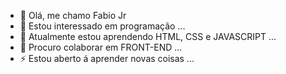 - 👋 Olá, me chamo Fabio Jr
- 👀 Estou interessado em programação ...
- 🌱 Atualmente estou aprendendo HTML, CSS e JAVASCRIPT ...
- 💞️ Procuro colaborar em FRONT-END ...
- ⚡ Estou aberto á aprender novas coisas ...

<!---
FabioJrDeEV/FabioJrDeEV is a ✨ special ✨ repository because its `README.md` (this file) appears on your GitHub profile.
You can click the Preview link to take a look at your changes.
--->
